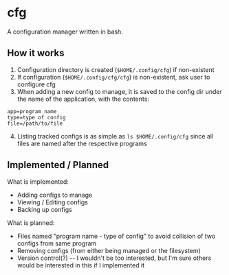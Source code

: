 # cfg
A configuration manager written in bash.

## How it works
1. Configuration directory is created (`$HOME/.config/cfg`) if non-existent
2. If configuration (`$HOME/.config/cfg/cfg`) is non-existent, ask user to configure cfg
3. When adding a new config to manage, it is saved to the config dir under the name of the application, with the contents:
```
app=program name
type=type of config
file=/path/to/file
```
4. Listing tracked configs is as simple as `ls $HOME/.config/cfg` since all files are named after the respective programs

## Implemented / Planned
What is implemented:
- Adding configs to manage
- Viewing / Editing configs
- Backing up configs

What is planned:
- Files named "program name - type of config" to avoid collision of two configs from same program
- Removing configs (from either being managed or the filesystem)
- Version control(?) -- I wouldn't be too interested, but I'm sure others would be interested in this if I implemented it
